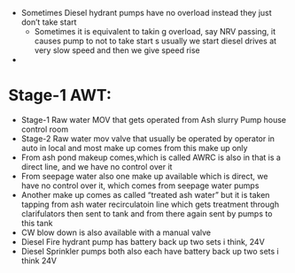 - Sometimes Diesel hydrant pumps have no overload instead they just don’t take start
    - Sometimes it is equivalent to takin g overload, say NRV passing, it causes pump to not to take start s usually we start diesel drives at very slow speed and then we give speed rise
- 
# Stage-1 AWT:
- Stage-1 Raw water MOV that gets operated from Ash slurry Pump house control room
- Stage-2 Raw water mov valve that usually be operated by operator in auto in local and most make up comes from this make up only
- From ash pond makeup comes,which is called AWRC is also in that is a direct line, and we have no control over it
- From seepage water also one make up available which is direct, we have no control over it, which comes from seepage water pumps
- Another make up comes as called “treated ash water” but it is taken tapping from ash water recirculatoin line which gets treatment through clarifulators then sent to tank and from there again sent by pumps to this tank
- CW blow down is also available with a manual valve
- Diesel Fire hydrant pump has battery back up two sets i think, 24V
- Diesel Sprinkler pumps both also each have battery back up two sets i think 24V